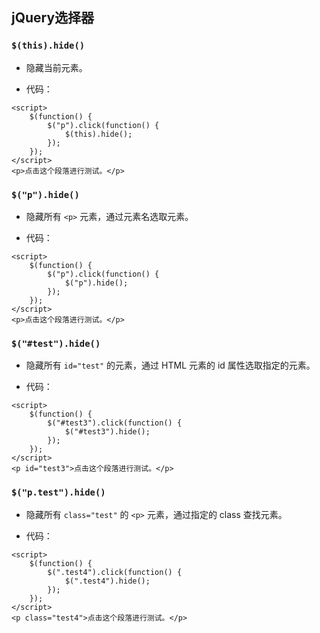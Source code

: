 ##  jQuery选择器

### `$(this).hide()`

- 隐藏当前元素。

- 代码：

```
<script>
  	$(function() {
  		$("p").click(function() {
  			$(this).hide();
  		});
  	});
</script>
<p>点击这个段落进行测试。</p>
```

### `$("p").hide()`

- 隐藏所有 `<p>` 元素，通过元素名选取元素。

- 代码：

```
<script>
  	$(function() {
  		$("p").click(function() {
  			$("p").hide();
  		});
  	});
</script>
<p>点击这个段落进行测试。</p>
```

### `$("#test").hide()`

- 隐藏所有 `id="test"`  的元素，通过 HTML 元素的 id 属性选取指定的元素。

- 代码：

```
<script>
	$(function() {
		$("#test3").click(function() {
			$("#test3").hide();
		});
	});
</script>
<p id="test3">点击这个段落进行测试。</p>
```

### `$("p.test").hide()`

- 隐藏所有 `class="test"` 的 `<p>` 元素，通过指定的 class 查找元素。

- 代码：

```
<script>
	$(function() {
		$(".test4").click(function() {
			$(".test4").hide();
		});
	});
</script>
<p class="test4">点击这个段落进行测试。</p>
```